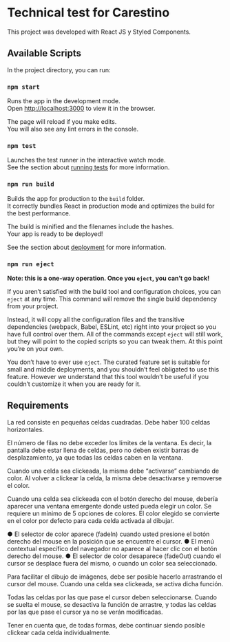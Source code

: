 # Technical test for Carestino

This project was developed with React JS y Styled Components.

## Available Scripts

In the project directory, you can run:

### `npm start`

Runs the app in the development mode.\
Open [http://localhost:3000](http://localhost:3000) to view it in the browser.

The page will reload if you make edits.\
You will also see any lint errors in the console.

### `npm test`

Launches the test runner in the interactive watch mode.\
See the section about [running tests](https://facebook.github.io/create-react-app/docs/running-tests) for more information.

### `npm run build`

Builds the app for production to the `build` folder.\
It correctly bundles React in production mode and optimizes the build for the best performance.

The build is minified and the filenames include the hashes.\
Your app is ready to be deployed!

See the section about [deployment](https://facebook.github.io/create-react-app/docs/deployment) for more information.

### `npm run eject`

**Note: this is a one-way operation. Once you `eject`, you can’t go back!**

If you aren’t satisfied with the build tool and configuration choices, you can `eject` at any time. This command will remove the single build dependency from your project.

Instead, it will copy all the configuration files and the transitive dependencies (webpack, Babel, ESLint, etc) right into your project so you have full control over them. All of the commands except `eject` will still work, but they will point to the copied scripts so you can tweak them. At this point you’re on your own.

You don’t have to ever use `eject`. The curated feature set is suitable for small and middle deployments, and you shouldn’t feel obligated to use this feature. However we understand that this tool wouldn’t be useful if you couldn’t customize it when you are ready for it.

## Requirements

La red consiste en pequeñas celdas cuadradas. Debe haber 100 celdas horizontales.

El número de filas no debe exceder los límites de la ventana. Es decir, la pantalla debe estar llena de celdas, pero no deben existir barras de desplazamiento, ya que todas las celdas caben en la ventana.

Cuando una celda sea clickeada, la misma debe “activarse” cambiando de color. Al volver a clickear la celda, la misma debe desactivarse y removerse el color.

Cuando una celda sea clickeada con el botón derecho del mouse, debería aparecer una ventana emergente donde usted pueda elegir un color. Se requiere un mínimo de 5 opciones de colores. El color elegido se convierte en el color por defecto para cada celda activada al dibujar.

● El selector de color aparece (fadeIn) cuando usted presione el botón derecho del mouse en la posición que se encuentre el cursor.
● El menú contextual específico del navegador no aparece al hacer clic con el botón derecho del mouse.
● El selector de color desaparece (fadeOut) cuando el cursor se desplace fuera del mismo, o cuando un color sea seleccionado.

Para facilitar el dibujo de imágenes, debe ser posible hacerlo arrastrando el cursor del mouse. Cuando una celda sea clickeada, se activa dicha función.

Todas las celdas por las que pase el cursor deben seleccionarse. Cuando se suelta el mouse, se desactiva la función de arrastre, y todas las celdas por las que pase el cursor ya no se verán modificadas.

Tener en cuenta que, de todas formas, debe continuar siendo posible clickear cada celda individualmente.
